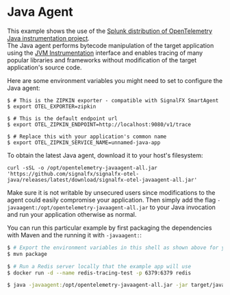 # Java Agent

This example shows the use of the [Splunk distribution of OpenTelemetry Java instrumentation project](https://github.com/signalfx/splunk-otel-java).  
The Java agent performs bytecode manipulation of the target application using the [JVM
Instrumentation](https://docs.oracle.com/javase/8/docs/api/java/lang/instrument/package-summary.html)
interface and enables tracing of many popular libraries and frameworks without
modification of the target application's source code.

Here are some environment variables you might need to set to configure the Java
agent:
```
$ # This is the ZIPKIN exporter - compatible with SignalFX SmartAgent
$ export OTEL_EXPORTER=zipkin

$ # This is the default endpoint url
$ export OTEL_ZIPKIN_ENDPOINT=http://localhost:9080/v1/trace

$ # Replace this with your application's common name
$ export OTEL_ZIPKIN_SERVICE_NAME=unnamed-java-app
```

To obtain the latest Java agent, download it to your host's filesystem:

```
curl -sSL -o /opt/opentelemetry-javaagent-all.jar 'https://github.com/signalfx/signalfx-otel-java/releases/latest/download/signalfx-otel-javaagent-all.jar'
```

Make sure it is not writable by unsecured users since modifications to the
agent could easily compromise your application. Then simply add the flag
`-javaagent:/opt/opentelemetry-javaagent-all.jar` to your Java invocation and run your
application otherwise as normal.

You can run this particular example by first packaging the dependencies with
Maven and the running it with `-javaagent:`:

```sh
$ # Export the environment variables in this shell as shown above for your org
$ mvn package

$ # Run a Redis server locally that the example app will use
$ docker run -d --name redis-tracing-test -p 6379:6379 redis

$ java -javaagent:/opt/opentelemetry-javaagent-all.jar -jar target/java-agent-example-1.0-SNAPSHOT-shaded.jar https://google.com
```
